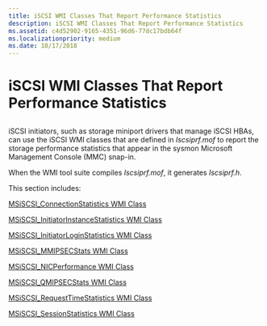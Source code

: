 ```yaml
---
title: iSCSI WMI Classes That Report Performance Statistics
description: iSCSI WMI Classes That Report Performance Statistics
ms.assetid: c4d52902-9165-4351-96d6-77dc17bdb64f
ms.localizationpriority: medium
ms.date: 10/17/2018
---
```


# iSCSI WMI Classes That Report Performance Statistics


## <span id="ddk_iscsi_wmi_classes_used_to_report_performance_statistics_kr"></span><span id="DDK_ISCSI_WMI_CLASSES_USED_TO_REPORT_PERFORMANCE_STATISTICS_KR"></span>


iSCSI initiators, such as storage miniport drivers that manage iSCSI HBAs, can use the iSCSI WMI classes that are defined in *Iscsiprf.mof* to report the storage performance statistics that appear in the sysmon Microsoft Management Console (MMC) snap-in.

When the WMI tool suite compiles *Iscsiprf.mof*, it generates *Iscsiprf.h*.

This section includes:

[MSiSCSI\_ConnectionStatistics WMI Class](msiscsi-connectionstatistics-wmi-class.md)

[MSiSCSI\_InitiatorInstanceStatistics WMI Class](msiscsi-initiatorinstancestatistics-wmi-class.md)

[MSiSCSI\_InitiatorLoginStatistics WMI Class](msiscsi-initiatorloginstatistics-wmi-class.md)

[MSiSCSI\_MMIPSECStats WMI Class](msiscsi-mmipsecstats-wmi-class.md)

[MSiSCSI\_NICPerformance WMI Class](msiscsi-nicperformance-wmi-class.md)

[MSiSCSI\_QMIPSECStats WMI Class](msiscsi-qmipsecstats-wmi-class.md)

[MSiSCSI\_RequestTimeStatistics WMI Class](msiscsi-requesttimestatistics-wmi-class.md)

[MSiSCSI\_SessionStatistics WMI Class](msiscsi-sessionstatistics-wmi-class.md)

 

 






